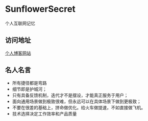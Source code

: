 # SunflowerSecret

个人互联网记忆

## 访问地址

[个人博客网站](https://capchen.github.io/SunflowerSecret/)

## 名人名言

- 所有捷径都是弯路
- 细节即是护城河；
- 只有具备反馈机制，迭代才不是摆设，才能真正服务于用户；
- 面向通用场景做到极致很难，但永远可以在具体场景下做到更极致；
- 不要在很差的基础上，拼命做优化。给火车做提速，不如直接做飞机。
- 技术选择决定工作效率和产品质量
